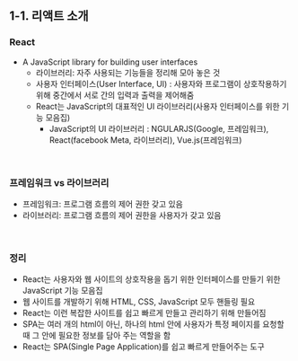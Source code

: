 ## 1-1. 리액트 소개  
### React  
- A JavaScript library for building user interfaces   
  * 라이브러리: 자주 사용되는 기능들을 정리해 모아 놓은 것   
  * 사용자 인터페이스(User Interface, UI) : 사용자와 프로그램이 상호작용하기 위해 중간에서 서로 간의 입력과 출력을 제어해줌   
  * React는 JavaScript의 대표적인 UI 라이브러리(사용자 인터페이스를 위한 기능 모음집)   
    - JavaScript의 UI 라이브러리 : NGULARJS(Google, 프레임워크), React(facebook Meta, 라이브러리), Vue.js(프레임워크)   
<br>

### 프레임워크 vs 라이브러리   
  - 프레임워크: 프로그램 흐름의 제어 권한 갖고 있음   
  - 라이브러리: 프로그램 흐름의 제어 권한을 사용자가 갖고 있음   
<br>

### 정리   
- React는 사용자와 웹 사이트의 상호작용을 돕기 위한 인터페이스를 만들기 위한 JavaScript 기능 모음집   
- 웹 사이트를 개발하기 위해 HTML, CSS, JavaScript 모두 핸들링 필요   
- React는 이런 복잡한 사이트를 쉽고 빠르게 만들고 관리하기 위해 만들어짐   
- SPA는 여러 개의 html이 아닌, 하나의 html 안에 사용자가 특정 페이지를 요청할 때 그 안에 필요한 정보를 담아 주는 역할을 함   
- React는 SPA(Single Page Application)를 쉽고 빠르게 만들어주는 도구   
